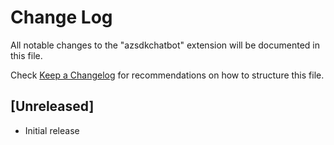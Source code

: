 # Change Log

All notable changes to the "azsdkchatbot" extension will be documented in this file.

Check [Keep a Changelog](http://keepachangelog.com/) for recommendations on how to structure this file.

## [Unreleased]

- Initial release